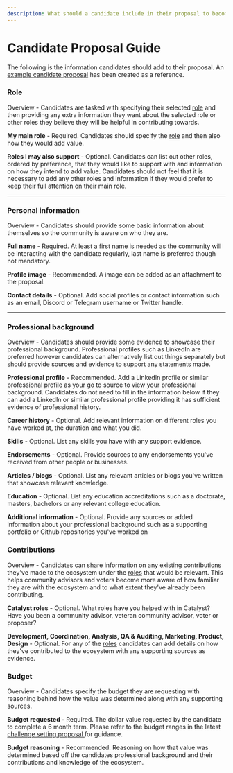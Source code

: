 ```yaml
---
description: What should a candidate include in their proposal to become a contributor?
---
```


# Candidate Proposal Guide

The following is the information candidates should add to their proposal. An [example candidate proposal](example-candidate-proposal.md) has been created as a reference.



### Role

Overview - Candidates are tasked with specifying their selected [role](../../contributor/roles/) and then providing any extra information they want about the selected role or other roles they believe they will be helpful in contributing towards.



**My main role** - Required. Candidates should specify the [role](../../contributor/roles/) and then also how they would add value.

**Roles I may also support** - Optional. Candidates can list out other roles, ordered by preference, that they would like to support with and information on how they intend to add value. Candidates should not feel that it is necessary to add any other roles and information if they would prefer to keep their full attention on their main role.

****

### Personal information

Overview - Candidates should provide some basic information about themselves so the community is aware on who they are.



**Full name** - Required. At least a first name is needed as the community will be interacting with the candidate regularly, last name is preferred though not mandatory.

**Profile image** - Recommended. A image can be added as an attachment to the proposal.

**Contact details** - Optional. Add social profiles or contact information such as an email, Discord or Telegram username or Twitter handle.

****

### **Professional background**

Overview - Candidates should provide some evidence to showcase their professional background. Professional profiles such as LinkedIn are preferred however candidates can alternatively list out things separately but should provide sources and evidence to support any statements made.



**Professional profile** - Recommended. Add a LinkedIn profile or similar professional profile as your go to source to view your professional background. Candidates do not need to fill in the information below if they can add a LinkedIn or similar professional profile providing it has sufficient evidence of professional history.

**Career history** - Optional. Add relevant information on different roles you have worked at, the duration and what you did.

**Skills** - Optional. List any skills you have with any support evidence.

**Endorsements** - Optional. Provide sources to any endorsements you've received from other people or businesses.

**Articles / blogs** - Optional. List any relevant articles or blogs you've written that showcase relevant knowledge.

**Education** - Optional. List any education accreditations such as a doctorate, masters, bachelors or any relevant college education.

**Additional information** - Optional. Provide any sources or added information about your professional background such as a supporting portfolio or Github repositories you've worked on&#x20;



### **Contributions**

Overview - Candidates can share information on any existing contributions they've made to the ecosystem under the [roles](../../contributor/roles/) that would be relevant. This helps community advisors and voters become more aware of how familiar they are with the ecosystem and to what extent they've already been contributing.



**Catalyst roles** - Optional. What roles have you helped with in Catalyst? Have you been a community advisor, veteran community advisor, voter or proposer?

**Development, Coordination, Analysis, QA & Auditing, Marketing, Product, Design** - Optional. For any of the [roles](../../contributor/roles/) candidates can add details on how they've contributed to the ecosystem with any supporting sources as evidence.



### **Budget**

Overview - Candidates specify the budget they are requesting with reasoning behind how the value was determined along with any supporting sources.



**Budget requested -** Required. The dollar value requested by the candidate to complete a 6 month term. Please refer to the budget ranges in the latest [challenge setting proposal ](broken-reference)for guidance.

**Budget reasoning** - Recommended. Reasoning on how that value was determined based off the candidates professional background and their contributions and knowledge of the ecosystem.
